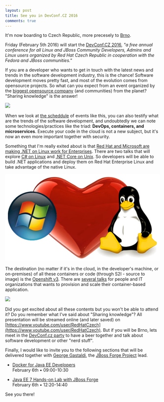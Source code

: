 ```yaml
---
layout: post
title: See you in DevConf.CZ 2016
comments: true
---
```


It'm now boarding to Czech Republic, more precesely to [Brno](https://goo.gl/maps/4ZMo4u8NEiN2). 

Friday (February 5th 2016) will start the [DevConf.CZ 2016](http://www.devconf.cz/), *"a free annual conference for all Linux and JBoss Community Developers, Admins and Linux users organized by Red Hat Czech Republic in cooperation with the Fedora and JBoss communities."*

If you are a developer who wants to get in touch with the latest news and trends in the software development industry, this is the chance! Software development moves pretty fast, and most of the evolution comes from opensource projects. So what can you expect from an event organized by the [biggest opensource company](http://www.redhat.com/) (and communities) from the planet? "Sharing knowledge" is the answer! 

![](https://media.licdn.com/media/p/5/000/23a/303/37a2493.png)

When we look at [the scheddule](https://devconfcz2016.sched.org/) of events like this, you can also testify what are the trends of the software development, and undoubtedly we can note some technologies/practices like the triad: **DevOps, containers, and microservices**. Execute your code in the cloud is not a new subject, but it's now an even more important  together with security.

Something that I'm really exited about is that [Red Hat and Microsoft are making .NET on Linux work for Enterprises](http://developerblog.redhat.com/2015/11/04/red-hat-microsoft-making-dot-net-on-linux-for-enterprises/). There are two talks that will explore [C# on Linux](https://devconfcz2016.sched.org/event/5m0W/c-on-linux) and [.NET Core on Unix](https://devconfcz2016.sched.org/event/5m0H/net-core-on-unix). So developers will be able to build .NET applications and deploy them on Red Hat Enterprise Linux and take advantage of the native Linux.

![](/images/ms-linux.jpg)

The destination (no matter if it's in the cloud, in the developer's machine, or on-premises) of all these containers or code (through S2I - source to image) is the [Openshift v3](https://www.openshift.org/).  There are [several talks](https://devconfcz2016.sched.org/overview/type/OpenShift) for people and IT organizations that wants to provision and scale their container-based application.

![](https://blog.openshift.com/wp-content/uploads/Community-Slide.png)

Did you get excited about all these contents but you won't be able to attend it? Do you remember what I've said about "Sharing knowledge"? All presentation will be streamed online (and later saved) on [https://www.youtube.com/user/RedHatCzech](https://www.youtube.com/user/RedHatCzech). But if you will be Brno, lets meet in the [DevConf.cz party](http://devconf.cz/party) to have a beer together and talk about software development or other "nerd stuff".

Finally, I would like to invite you to the following sections that will be delivered together with [George Gastaldi](https://twitter.com/gegastaldi), the [JBoss Forge Project](http://forge.jboss.org/) lead.

- [Docker for Java EE Developers](https://devconfcz2016.sched.org/event/5m0d/docker-for-java-ee-developers)  
  February 6th • 09:00-10:30

- [Java EE 7 Hands-on Lab with JBoss Forge](https://devconfcz2016.sched.org/event/5m0x/java-ee-7-hands-on-lab-with-jboss-forge)  
  February 6th • 12:20-14:40
  
See you there!